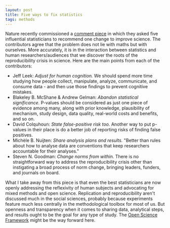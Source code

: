 ```yaml
---
layout: post
title: Five ways to fix statistics
tags: methods
---
```


Nature recently commissioned a [comment piece](https://www.nature.com/articles/d41586-017-07522-z) in which they asked five influential statisticians to recommend one change to improve science. The contributors agree that the problem does not lie with maths but with ourselves. More accurately, it is in the interaction between statistics and human researchers/audiences that we discover the roots of the reproducibility crisis in science. Here are the main points from each of the contributors:

- Jeff Leek: *Adjust for human cognition.* We should spend more time studying how people collect, manipulate, analyze, communicate, and consume data - and then use those findings to prevent cognitive mistakes.
- Blakeley B. McShane & Andrew Gelman: *Abandon statistical significance.* P-values should be considered as just one piece of evidence among many, along with prior knowledge, plausibility of mechanism, study design, data quality, real-world costs and benefits, and so on.
- David Colquhoun: *State false-positive risk too.* Another way to put p-values in their place is do a better job of reporting risks of finding false positives.
- Michèle B. Nuijten: *Share analysis plans and results.* "Better than rules about how to analyse data are conventions that keep researchers accountable for their analyses."
- Steven N. Goodman: *Change norms from within.* There is no straightforward way to address the reproducibility crisis other than instigating a broad process of norm change, bringing leaders, funders, and journals on board.

What I take away from this piece is that even the best statisticians are now openly addressing the reflexivity of human subjects and advocating for mixed methods and open science. Replication and reproducibility aren't discussed much in the social sciences, probably because experiments feature much less centrally in the methodological toolbox for most of us. But openness and transparency when it comes to sharing data, analytical steps, and results ought to be the goal for any type of study. The [Open Science Framework](https://osf.io/) might be the way forward here.
